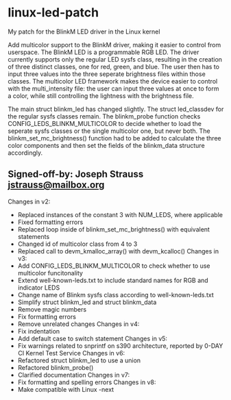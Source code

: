 # linux-led-patch
My patch for the BlinkM LED driver in the Linux kernel

Add multicolor support to the BlinkM driver, making it easier to control
from userspace. The BlinkM LED is a programmable RGB LED. The driver
currently supports only the regular LED sysfs class, resulting in the
creation of three distinct classes, one for red, green, and blue. The
user then has to input three values into the three seperate brightness
files within those classes. The multicolor LED framework makes the
device easier to control with the multi_intensity file: the user can
input three values at once to form a color, while still controlling the
lightness with the brightness file.

The main struct blinkm_led has changed slightly. The struct led_classdev
for the regular sysfs classes remain. The blinkm_probe function checks
CONFIG_LEDS_BLINKM_MULTICOLOR to decide whether to load the seperate
sysfs classes or the single multicolor one, but never both. The
blinkm_set_mc_brightness() function had to be added to calculate the
three color components and then set the fields of the blinkm_data
structure accordingly.

Signed-off-by: Joseph Strauss <jstrauss@mailbox.org>
---
Changes in v2:
- Replaced instances of the constant 3 with NUM_LEDS, where applicable
- Fixed formatting errors
- Replaced loop inside of blinkm_set_mc_brightness() with equivalent
  statements
- Changed id of multicolor class from 4 to 3
- Replaced call to devm_kmalloc_array() with devm_kcalloc()
Changes in v3:
- Add CONFIG_LEDS_BLINKM_MULTICOLOR to check whether to use multicolor
  funcitonality
- Extend well-known-leds.txt to include standard names for RGB and indicator
  LEDS
- Change name of Blinkm sysfs class according to well-known-leds.txt
- Simplify struct blinkm_led and struct blinkm_data
- Remove magic numbers
- Fix formatting errors
- Remove unrelated changes
Changes in v4:
- Fix indentation
- Add default case to switch statement
Changes in v5:
- Fix warnings related to snprintf on s390 architecture, reported by
  0-DAY CI Kernel Test Service
Changes in v6:
- Refactored struct blinkm_led to use a union
- Refactored blinkm_probe()
- Clarified documentation
Changes in v7:
- Fix formatting and spelling errors
Changes in v8:
- Make compatible with Linux -next
